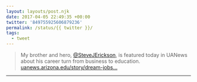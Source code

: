```yaml
---
layout: layouts/post.njk
date: 2017-04-05 22:49:35 +00:00
twitter: '849755925606879236'
permalink: /status/{{ twitter }}/
tags: 
  - tweet
---
```


> My brother and hero, [@SteveJErickson](https://twitter.com/SteveJErickson), is featured today in UANews about his career turn from business to education. [uanews.arizona.edu/story/dream-jobs…](https://uanews.arizona.edu/story/dream-jobs-ua-grads-career-path-took-uturn)

---
